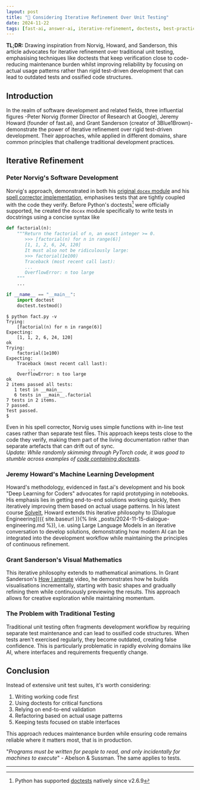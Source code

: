```yaml
---
layout: post
title: "🔄 Considering Iterative Refinement Over Unit Testing"
date: 2024-11-22
tags: [fast-ai, answer-ai, iterative-refinement, doctests, best-practices, llm, dialogue-engineering, code-quality]
---
```


**TL;DR:** Drawing inspiration from Norvig, Howard, and Sanderson, this article advocates for iterative refinement over traditional unit testing, emphasising techniques like doctests that keep verification close to code-reducing maintenance burden whilst improving reliability by focusing on actual usage patterns rather than rigid test-driven development that can lead to outdated tests and ossified code structures.

<!--more-->

## Introduction
In the realm of software development and related fields, three influential figures -Peter Norvig (former Director of Research at Google), Jeremy Howard (founder of fast.ai), and Grant Sanderson (creator of 3Blue1Brown)- demonstrate the power of iterative refinement over rigid test-driven development. Their approaches, while applied in different domains, share common principles that challenge traditional development practices.

## Iterative Refinement
### Peter Norvig's Software Development
Norvig's approach, demonstrated in both his [original `docex` module](https://norvig.com/docex.html) and his [spell corrector implementation](https://norvig.com/spell-correct.html), emphasises tests that are tightly coupled with the code they verify. Before Python's doctests[^1] were officially supported, he created the `docex` module specifically to write tests in docstrings using a concise syntax like 
```python
def factorial(n):
    """Return the factorial of n, an exact integer >= 0.
       >>> [factorial(n) for n in range(6)]
       [1, 1, 2, 6, 24, 120]
       It must also not be ridiculously large:
       >>> factorial(1e100)
       Traceback (most recent call last):
       ...
       OverflowError: n too large
    """
    ...

if __name__ == "__main__":
    import doctest
    doctest.testmod()
```

```console
$ python fact.py -v
Trying:
    [factorial(n) for n in range(6)]
Expecting:
    [1, 1, 2, 6, 24, 120]
ok
Trying:
    factorial(1e100)
Expecting:
    Traceback (most recent call last):
        ...
    OverflowError: n too large
ok
2 items passed all tests:
   1 test in __main__
   6 tests in __main__.factorial
7 tests in 2 items.
7 passed.
Test passed.
$
```
Even in his spell corrector, Norvig uses simple functions with in-line test cases rather than separate test files. This approach keeps tests close to the code they verify, making them part of the living documentation rather than separate artefacts that can drift out of sync.  
_Update: While randomly skimming through PyTorch code, it was good to stumble across examples of [code containing doctests](https://github.com/pytorch/pytorch/blob/main/torch/autograd/grad_mode.py)._  

### Jeremy Howard's Machine Learning Development
Howard's methodology, evidenced in fast.ai's development and his book "Deep Learning for Coders" advocates for rapid prototyping in notebooks. His emphasis lies in getting end-to-end solutions working quickly, then iteratively improving them based on actual usage patterns. In his latest course [SolveIt](https://solveit.fast.ai/), Howard extends this iterative philosophy to [Dialogue Engineering]({{ site.baseurl }}{% link _posts/2024-11-15-dialogue-engineering.md %}), i.e. using Large Language Models in an iterative conversation to develop solutions, demonstrating how modern AI can be integrated into the development workflow while maintaining the principles of continuous refinement.

### Grant Sanderson's Visual Mathematics
This iterative philosophy extends to mathematical animations. In Grant Sanderson's [How I animate](https://www.youtube.com/watch?v=rbu7Zu5X1zI) video, he demonstrates how he builds visualisations incrementally, starting with basic shapes and gradually refining them while continuously previewing the results. This approach allows for creative exploration while maintaining momentum.

### The Problem with Traditional Testing
Traditional unit testing often fragments development workflow by requiring separate test maintenance and can lead to ossified code structures. When tests aren't exercised regularly, they become outdated, creating false confidence. This is particularly problematic in rapidly evolving domains like AI, where interfaces and requirements frequently change.

## Conclusion
Instead of extensive unit test suites, it's worth considering:
1. Writing working code first
2. Using doctests for critical functions
3. Relying on end-to-end validation
4. Refactoring based on actual usage patterns
5. Keeping tests focused on stable interfaces

This approach reduces maintenance burden while ensuring code remains reliable where it matters most, that is in production.

"_Programs must be written for people to read, and only incidentally for machines to execute_" - Abelson & Sussman. The same applies to tests.

---
[^1]: Python has supported [doctests](https://docs.python.org/3/library/doctest.html) natively since v2.6.9
